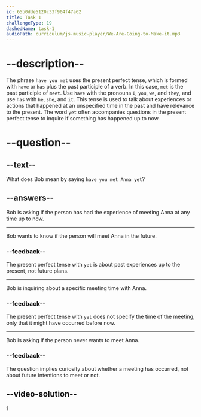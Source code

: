 ```yaml
---
id: 65b0dde5120c33f904f47a62
title: Task 1
challengeType: 19
dashedName: task-1
audioPath: curriculum/js-music-player/We-Are-Going-to-Make-it.mp3
---
```


<!--
AUDIO REFERENCE:
Bob: Hey, have you met Anna yet?
-->

# --description--

The phrase `have you met` uses the present perfect tense, which is formed with `have` or `has` plus the past participle of a verb. In this case, `met` is the past participle of `meet`. Use `have` with the pronouns `I`, `you`, `we`, and `they`, and use `has` with `he`, `she`, and `it`. This tense is used to talk about experiences or actions that happened at an unspecified time in the past and have relevance to the present. The word `yet` often accompanies questions in the present perfect tense to inquire if something has happened up to now.

# --question--

## --text--

What does Bob mean by saying `have you met Anna yet`?

## --answers--

Bob is asking if the person has had the experience of meeting Anna at any time up to now.

---

Bob wants to know if the person will meet Anna in the future.

### --feedback--

The present perfect tense with `yet` is about past experiences up to the present, not future plans.

---

Bob is inquiring about a specific meeting time with Anna.

### --feedback--

The present perfect tense with `yet` does not specify the time of the meeting, only that it might have occurred before now.

---

Bob is asking if the person never wants to meet Anna.

### --feedback--

The question implies curiosity about whether a meeting has occurred, not about future intentions to meet or not.

## --video-solution--

1
